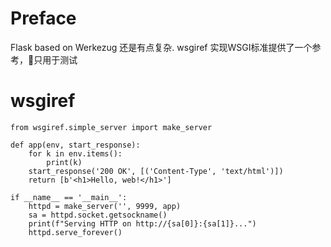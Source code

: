 # Preface
Flask based on Werkezug 还是有点复杂. 
wsgiref 实现WSGI标准提供了一个参考，只用于测试

# wsgiref

    from wsgiref.simple_server import make_server
                
    def app(env, start_response):
        for k in env.items():
            print(k)
        start_response('200 OK', [('Content-Type', 'text/html')])
        return [b'<h1>Hello, web!</h1>']

    if __name__ == '__main__':
        httpd = make_server('', 9999, app)
        sa = httpd.socket.getsockname()
        print(f"Serving HTTP on http://{sa[0]}:{sa[1]}...")
        httpd.serve_forever()
